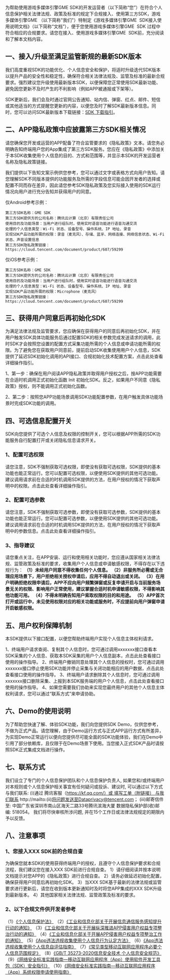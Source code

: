 为帮助使用游戏多媒体引擎GME SDK的开发运营者（以下简称“您”）在符合个人信息保护相关法律法规、政策及标准的规定下合规接入、使用第三方SDK，游戏多媒体引擎GME （以下简称"我们"）特制定《游戏多媒体引擎GME  SDK接入使用说明文档》（以下简称“文档”），便于您使用游戏多媒体引擎GME  SDK 过程中符合相应的合规要求。请您在接入、使用游戏多媒体引擎GME  SDK前，充分阅读和了解本文档内容。

## 一、接入/升级至满足监管新规的最新SDK版本

我们高度重视SDK的功能优化、个人信息安全和保护，将适时升级迭代SDK版本以提升产品的安全性和稳定性，确保符合相关法律法规及、监管及标准的最新合规要求。强烈建议您升级使用最新版本SDK，以便保障您正常使用SDK最新功能、避免因您更新不及时产生的不利影响（例如APP被通报或下架等）。

SDK更新后，我们会及时通过官网公告通知、站内信、弹窗、红点、邮件、短信或其他适当的方式提醒您更新的内容，以便您及时了解SDK最新版本信息。同时，您可以访问SDK最新版本下载链接：[SDK 下载指引](https://cloud.tencent.com/document/product/607/18521)。


## 二、APP隐私政策中应披露第三方SDK相关情况

请您确保您开发或运营的APP配备了符合监管要求的《隐私政策》文本。请您务必明确告知终端用户您的App集成了第三方SDK服务。您应在《隐私政策》中添加关于本SDK收集使用个人信息的目的、方式和范围等，并显示本SDK的开发运营者名称及隐私政策链接。

我们提供以下告知文案示例供您参考，您可以通过文字或表格方式向用户告知。请您理解SDK不同版本提供的功能服务及所需的字段信息可能会因开发者的选择或配置不同而存在差异，因此请您参考SDK隐私政策及您实际接入使用的SDK运行情况向用户进行充分告知并获得用户的同意。

仅Android参考示例：
```
第三方SDK名称：GME SDK
第三方SDK提供方的公司名称：腾讯云计算（北京）有限责任公司
使用目的及功能场景：当用户进行组队时，使用实时语音功能进行语音沟通交流
处理的个人信息类型：Wi-Fi 状态、设备型号、操作系统、IP 地址、录音
实现SDK产品功能所需的权限：录音（麦克风）、存储、蓝牙、网络连接、网络信息状态、Wi-Fi 状态、声音设置信息
第三方SDK隐私政策链接：https://cloud.tencent.com/document/product/607/59299
```

仅iOS参考示例：
```
第三方SDK名称：GME SDK
第三方SDK提供方的公司名称：腾讯云计算（北京）有限责任公司
使用目的及功能场景：当用户进行组队时，使用实时语音功能进行语音沟通交流
处理的个人信息类型：Wi-Fi 状态、设备型号、操作系统、IP 地址、录音
实现SDK产品功能所需的权限：Microphone（麦克风）
第三方SDK隐私政策链接：https://cloud.tencent.com/document/product/607/59299
```


## 三、获得用户同意后再初始化SDK

为满足法律法规及监管要求，您应确保在获得用户的同意后再初始化SDK，并在用户触发SDK具体功能服务后通过配置SDK的相关参数完成发送请求的调用，此时SDK才会按照您设置的配置方式采集功能所需的个人信息或申请功能所需的权限。为了避免您在获取用户同意前，提前启动SDK收集使用用户个人信息，SDK提供了延迟SDK初始化调用的API接口、合规初始化技术配置方案，点击此处查看详细操作指引。

1、第一步：确保在用户阅读APP隐私政策并取得用户授权之后，按APP功能需要在合适时机调用正式初始化函数 Init 初始化SDK。反之，如果用户不同意《隐私政策》授权，则不能调用正式初始化函数。

2、第二步：按照您APP功能场景调用SDK功能配置参数，在用户触发具体功能场景时完成SDK功能的调用。

## 四、可选信息配置开关

SDK向您提供了可选个人信息及权限的控制开关，您可以根据APP所需的SDK功能服务自行配置打开或关闭隐私信息请求开关。

### 1、配置可选权限

请您注意，SDK不强制获取可选权限，即使没有获取可选权限，SDK提供的基本功能也能正常运行。您可以配置可选权限，以便使用SDK提供的其他可选功能。建议调用请求前在合适的时机调用SDK提供的方法，在用户授权的情况下获取声明中的权限。点击此处查看详细操作指引。

### 2、配置可选参数

请您注意，SDK不强制获取可选参数，即使没有获取可选参数，SDK提供的基本功能也能正常运行。您可以配置可选参数，以便使用SDK提供的其他可选功能。建议调用请求前在合适的时机调用SDK提供的方法，在用户授权的情况下获取声明中的参数信息。点击此处查看详细操作指引。

### 3、指导建议

请您重点关注，在APP安装、运行和使用相关功能时，您应遵从国家相关法律法规、监管政策及标准的要求，收集用户个人信息或申请敏感权限，不得存在以下违规行为：
**（1）未经用户同意不得收集任何个人信息。**
**（2）非服务所必需或无合理应用场景下，用户拒绝相关授权申请后，应用不得自动退出或关闭。**
**（3）在用户明确拒绝权限申请后，APP不应向用户频繁弹窗或反复申请开启与当前服务场景无关的权限、影响用户正常使用，建议掌握合适时机申请敏感权限，不得影响其他功能可用。**
**（4）不得未明确告知用户索取权限的目的和用途。**
**（5）APP首次打开或运行中，未见使用权限对应的相关功能或服务时，不应提前向用户弹窗申请开启敏感权限。**

## 五、用户权利保障机制
本SDK提供以下接口配置，以便您帮助终端用户实现个人信息主体权利请求。

1、终端用户请求查阅、复制其个人信息时，您可通过调用xxxxxxx接口查看本SDK采集的个人信息、获取本SDK采集的用户个人信息副本，点击此处查看接口使用的操作指导。
2、终端用户撤销同意处理其个人信息的授权时，您可通过调用xxxxxxx接口停止使用SDK功能并停止采集与关闭功能相应的用户数据，点击此处查看接口使用的操作指导。
3、终端用户请求删除其个人信息时，您可通过调用xxxxxxx接口删除采集、上报到本SDK服务端的用户个人信息，点击此处查看接口使用的操作指导。
4、如果您需要我们协助来实现您最终用户的其他个人信息主体权利请求，您可以通过“联系方式”来申请协助。

## 六、Demo的使用说明
为了帮助您快速了解、体验SDK功能，我们向您提供SDK Demo，仅供您参考，不做为正式产品。请您理解，由于Demo运行方式与正式APP运行方式有所差异，为实现Demo正常运行以便向您提供尽可能全面的SDK功能体验，我们在Demo中引用了部分依赖库，且仅限于在Demo场景下使用。当您接入正式SDK产品时请按照SDK正式集成文档进行操作。

## 七、联系方式
我们设立了专门的个人信息保护团队和个人信息保护负责人, 如果您和/或终端用户对本规则或个人信息保护相关事宜有任何疑问或投诉、建议时, 可以通过以下方式与我们联系: 
(i)通过 腾讯客服（https://kf.qq.com/）或 填写工单（附链接） 与我们联系
http://mailto:(ii)将问题发送至Dataprivacy@tencent.com；
(iii)邮寄信件至: 中国广东省深圳市南山区海天二路33号腾讯滨海大厦 数据隐私保护部(收)邮编: 518054。
我们将尽快审核所涉问题, 并在15个工作日或法律法规规定的期限内予以反馈。

## 八、注意事项

### 1、您接入XXX SDK前的合规自查
为确保您就本SDK的使用获得终端用户的授权，且遵守个人信息保护要求和合规流程，我们建议您在接入XXX SDK前进行合规自查。
1）请仔细阅读并按本说明文档提示对您APP的《隐私政策》进行合规自查。
2）请务必做延迟初始化配置，确保获得用户同意后再初始化SDK。
3）当XXX SDK基于最新的法律法规或监管要求进行更新后，请您在收到版本更新通知时及时将您APP集成的XXX SDK升级到最新版本。
4）其他国家相关法律法规、监管政策及标准的要求。

### 2、以下合规文件供开发者参考

（1）[《个人信息保护法》](http://www.npc.gov.cn/npc/c30834/202108/a8c4e3672c74491a80b53a172bb753fe.shtml)
（2）[《工业和信息化部关于开展信息通信服务感知提升行动的通知》](http://www.gov.cn/zhengce/zhengceku/2021-11/06/content_5649420.htm)
（3）[《工业和信息化部关于开展纵深推进APP侵害用户权益专项整治行动的通知》](http://www.gov.cn/zhengce/zhengceku/2020-08/02/content_5531975.htm)
（4）[《工业和信息化部关于开展APP侵害用户权益专项整治工作的通知》](http://www.gov.cn/xinwen/2019-11/07/content_5449660.htm)
（5）[《App违法违规收集使用个人信息行为认定方法》](http://www.cac.gov.cn/2019-12/27/c_1578986455686625.htm)
（6）[《App违法违规收集使用个人信息自评估指南》](https://www.tc260.org.cn/front/postDetail.html?id=20200722134829)
（7）[《常见类型移动互联网应用程序必要个人信息范围规定》](http://www.gov.cn/zhengce/zhengceku/2021-03/23/content_5595088.htm)
（8）[《GB/T 35273-2020信息安全技术 个人信息安全规范》](http://c.gb688.cn/bzgk/gb/showGb?type=online&hcno=4568F276E0F8346EB0FBA097AA0CE05E)
（9）[《网络安全标准实践指南—移动互联网应用程序（App）使用软件开发工具包（SDK）安全指引》](https://www.tc260.org.cn/front/postDetail.html?id=20201126161240)
（10）[《网络安全标准实践指南—移动互联网应用程序（App）系统权限申请使用指南》](https://www.tc260.org.cn/front/postDetail.html?id=20200918163359)
